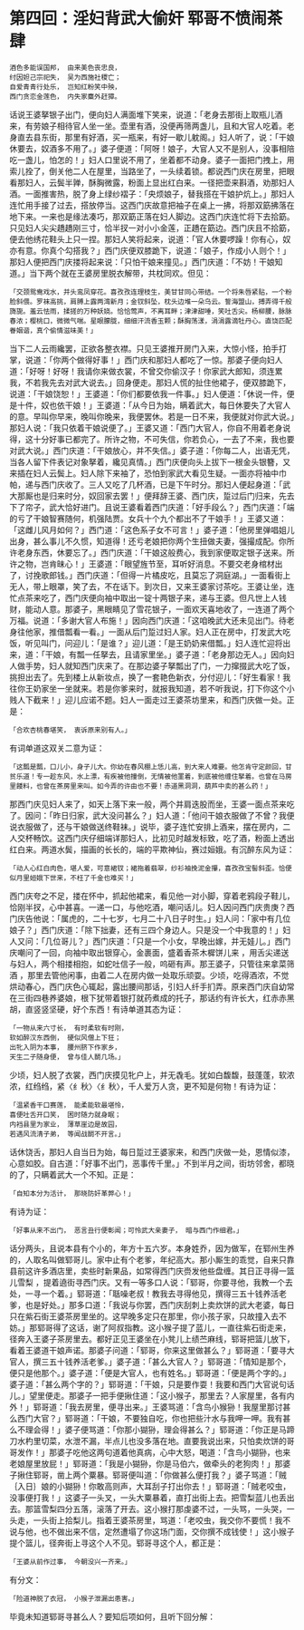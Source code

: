 第四回：淫妇背武大偷奸 郓哥不愤闹茶肆
================================================

    酒色多能误国邦， 由来美色丧忠良，
    纣因妲己宗祀失， 吴为西施社稷亡；
    自爱青青行处乐， 岂知红粉笑中殃，
    西门贪恋金莲色， 内失家麋外赶獐。

话说王婆拏银子出门，便向妇人满面堆下笑来，说道：「老身去那街上取瓶儿酒来，有劳娘子相待官人坐一坐。壶里有酒，没便再筛两盏儿，且和大官人吃着。老身直去县东街，那里有好酒，买一瓶来，有好一歇儿躭阁。」妇人听了，说：「干娘休要去，奴酒多不用了。」婆子便道：「阿呀！娘子，大官人又不是别人，没事相陪吃一盏儿，怕怎的！」妇人口里说不用了，坐着都不动身。婆子一面把门拽上，用索儿拴了，倒关他二人在屋里，当路坐了，一头续着锁。都说西门庆在房里，把眼看那妇人，云鬓半亸，酥胸微露，粉面上显出红白来。一径把壶来斟酒，劝那妇人酒。一面推害热，脱了身上绿纱褶子：「央烦娘子，替我搭在干娘护炕上。」那妇人连忙用手接了过去，搭放停当。这西门庆故意把袖子在桌上一拂，将那双筯拂落在地下来。一来也是缘法凑巧，那双筯正落在妇人脚边。这西门庆连忙将下去拾筯。只见妇人尖尖趫趫刚三寸，恰半扠一对小小金莲，正趫在筯边。西门庆且不拾筯，便去他绣花鞋头上只一捏。那妇人笑将起来，说道：「官人休要啰躁！你有心，奴亦有意。你真个勾搭我？」西门庆便双膝跪下，说道：「娘子，作成小人则个！」那妇人便把西门庆搂将起来说：「只怕干娘来撞见。」西门庆道：「不妨！干娘知道。」当下两个就在王婆房里脱衣解带，共枕同欢。但见：

    「交颈鸳鸯戏水，并头鸾凤穿花。喜孜孜连理枝生，美甘甘同心带结。一个将朱唇紧贴，一个粉脸斜偎。罗袜高挑，肩膊上露两湾新月；金钗斜坠，枕头边堆一朵乌云。誓海盟山，搏弄得千般旖旎。羞云怯雨，揉搓的万种妖娆。恰恰莺声，不离耳畔；津津甜唾，笑吐舌尖。杨柳腰，脉脉春浓；樱桃口，微微气喘。星眼朦胧，细细汗流香玉颗；酥胸荡漾，涓涓露滴牡丹心。直饶匹配眷姻谐，真个偷情滋味美！」

当下二人云雨纔罢，正欲各整衣襟。只见王婆推开房门入来，大惊小怪，拍手打掌，说道：「你两个做得好事！」西门庆和那妇人都吃了一惊。那婆子便向妇人道：「好呀！好呀！我请你来做衣裳，不曾交你偷汉子！你家武大郎知，须连累我，不若我先去对武大说去。」回身便走。那妇人慌的扯住他裙子，便双膝跪下，说道：「干娘饶恕！」王婆道：「你们都要依我一件事。」妇人便道：「休说一件，便是十件，奴也依干娘！」王婆道：「从今日为始，瞒着武大，每日休要失了大官人的意。早叫你早来，晚叫你晚来，我便罢休。若是一日不来，我便就对你武大说。」那妇人说：「我只依着干娘说便了。」王婆又道：「西门大官人，你自不用着老身说得，这十分好事已都完了。所许之物，不可失信，你若负心，一去了不来，我也要对武大说。」西门庆道：「干娘放心，并不失信。」婆子道：「你每二人，出语无凭，当各人留下件表记对象拏着，纔见真情。」西门庆便向头上拔下一根金头银簪，又来插在妇人云鬓上。妇人除下来袖了，恐怕到家武大看见生疑。一面亦将袖中巾帕，递与西门庆收了。三人又吃了几杯酒，已是下午时分。那妇人便起身道：「武大那厮也是归来时分，奴回家去罢！」便拜辞王婆、西门庆，踅过后门归来，先去下了帘子，武大恰好进门。且说王婆看着西门庆道：「好手段么？」西门庆道：「端的亏了干娘智赛随何，机强陆贾。女兵十个九个都出不了干娘手！」王婆又道：「这雌儿风月如何？」西门道：「这色系子女不可言！」婆子道：「他房里弹唱姐儿出身，甚么事儿不久惯，知道得！还亏老娘把你两个生扭做夫妻，强撮成配。你所许老身东西，休要忘了。」西门庆道：「干娘这般费心，我到家便取定银子送来。所许之物，岂肯昧心！」王婆道：「眼望旌节至，耳听好消息。不要交老身棺材出了，讨挽歌郎钱。」西门庆道：「但得一片橘皮吃，且莫忘了洞庭湖。」一面看街上无人，带上眼罩，笑了去，不在话下。到次日，又来王婆家讨茶吃。王婆让坐，连忙点茶来吃了，西门庆便向袖中取出一锭十两银子来，递与王婆。但凡世上人钱财，能动人意。那婆子，黑眼睛见了雪花银子，一面欢天喜地收了，一连道了两个万福。说道：「多谢大官人布施！」因向西门庆道：「这咱晚武大还未见出门。待老身往他家，推借瓢看一看。」一面从后门踅过妇人家。妇人正在房中，打发武大吃饭，听见叫门，问迎儿：「是谁？」迎儿道：「是王奶奶来借瓢。」妇人连忙迎将出来，道：「干娘，有瓢一任拏去，且请家里坐。」婆子道：「老身那边无人。」因向妇人做手势，妇人就知西门庆来了。在那边婆子拏瓢出了门，一力撺掇武大吃了饭，挑担出去了。先到楼上从新妆点，换了一套艳色新衣，分付迎儿：「好生看家！我往你王奶家坐一坐就来。若是你爹来时，就报我知道，若不听我说，打下你这个小贱人下截来！」迎儿应诺不题。妇人一面走过王婆茶坊里来，和西门庆做一处。正是：

    「合欢杏桃春堪笑， 衷诉原来别有人。」

有词单道这双关二意为证：

    「这瓢是瓢，口儿小，身子儿大。你幼在春风棚上恁儿高，到大来人难要。他怎肯守定颜回，甘贫乐道！专一趁东风，水上漂，有疾被他撞倒，无情被他罣着，到底被他缠住拏着。也曾在马房里餧料，也曾在茶房里来叫。如今弄的许由也不要！赤道黑洞洞，葫芦中卖的甚么药！」

那西门庆见妇人来了，如天上落下来一般，两个并肩迭股而坐，王婆一面点茶来吃了。因问：「昨日归家，武大没问甚么？」妇人道：「他问干娘衣服做了不曾？我便说衣服做了，还与干娘做送终鞋袜。」说毕，婆子连忙安排上酒来，摆在房内，二人交杯畅饮。这西门庆仔细端详那妇人，比初见时越发标致，吃了酒，粉面上透出红白来。两道水鬓，描画的长长的，端的平欺神仙，赛过姮娥。有沉醉东风为证：

    「动人心红白肉色，堪人爱，可意裙钗；裙拖着翡翠，纱衫袖挽泥金攥，喜孜孜宝髻斜歪。恰便似月里姮娥下世来，不枉了千金也难买！」

西门庆夸之不足，搂在怀中，抓起他裙来，看见他一对小脚，穿着老鸦段子鞋儿，恰刚半扠，心中甚喜。一递一口，与他吃酒，嘲问话儿。妇人因问西门庆贵庚？西门庆告他说：「属虎的，二十七岁，七月二十八日子时生。」妇人问：「家中有几位娘子？」西门庆道：「除下拙妻，还有三四个身边人。只是没一个中我意的！」妇人又问：「几位哥儿？」西门庆道：「只是一个小女，早晚出嫁，并无娃儿。」西门庆嘲问了一回，向袖中取出银穿心，金裹面，盛着香茶木樨饼儿来 ，用舌尖递送与妇人，两个相搂相抱，如蛇吐信子一般，呜砸有声。那王婆子，只管往来拿菜筛酒 ，那里去管他闲事，由着二人在房内做一处取乐顽耍。少顷，吃得酒浓，不觉烘动春心，西门庆色心辄起，露出腰间那话，引妇人纤手扪弄。原来西门庆自幼常在三街四巷养婆娘，根下犹带着银打就药煮成的托子，那话约有许长大，红赤赤黑胡，直竖竖坚硬，好个东西！有诗单道其态为证：

    「一物从来六寸长， 有时柔软有时刚，
    软如醉汉东西倒， 硬似风僧上下狂；
    出牝入阴为本事， 腰州脐下作家乡，
    天生二子随身便， 曾与佳人鬬几场。」

少顷，妇人脱了衣裳，西门庆摸见牝户上，并无毳毛。犹如白馥馥，鼓蓬蓬，软浓浓，红绉绉，紧〈纟秋〉〈纟秋〉，千人爱万人贪，更不知是何物！有诗为证：

    「温紧香干口赛莲， 能柔能软最堪怜，
    喜便吐舌开口笑， 困时随力就身眠；
    内裆县里为家业， 薄草崖边是故园，
    若遇风流清子弟， 等闻战鬬不开言。」

话休饶舌，那妇人自当日为始，每日踅过王婆家来，和西门庆做一处，恩情似漆，心意如胶。自古道：「好事不出门，恶事传千里。」不到半月之间，街坊邻舍，都晓的了，只瞒着武大一个不知。正是：

    「自知本分为活计， 那晓防奸革弊心！」

有诗为证：

    「好事从来不出门， 恶言丑行便彰闻；可怜武大亲妻子， 暗与西门作细君。」

话分两头，且说本县有个小的，年方十五六岁。本身姓乔，因为做军，在郓州生养的，人取名叫做郓哥儿。家中止有个老爹，年纪高大。那小厮生的乖觉，自来只靠县前这许多酒店里，卖些时新果品，如常得西门庆赍发他些盘缠。其日正寻得一篮儿雪梨 ，提着遶街寻西门庆。又有一等多口人说：「郓哥，你要寻他，我教一个去处，一寻一个着。」郓哥道：「聒噪老叔！教我去寻得他见，撰得三五十钱养活老爹，也是好处。」那多口道：「我说与你罢，西门庆刮刺上卖炊饼的武大老婆，每日只在紫石街王婆茶房里坐的。这早晚多定只在那里，你小孩子家，只故撞入去不妨。」那郓哥得了这话，谢了阿叔指教。这小猴子提了蓝儿，一直往紫石街走来，径奔入王婆子茶房里去。都好正见王婆坐在小凳儿上绩苎麻线，郓哥把篮儿放下，看着王婆道干娘声诺。那婆子问道：「郓哥，你来这里做甚么？」郓哥道：「要寻大官人，撰三五十钱养活老爹。」婆子道：「甚么大官人？」郓哥道：「情知是那个，便只是他那个。」婆子道：「便是大官人，也有姓名。」郓哥道：「便是两个字的。」婆子道：「甚么两个字的？」郓哥道：「干娘，只是要作耍！我要和西门大官说句话儿。」望里便走。那婆子一把手便揪住道：「这小猴子，那里去？人家屋里，各有内外！」郓哥道：「我去房里，便寻出来。」王婆骂道：「含鸟小猴狲！我屋里那讨甚么西门大官？」郓哥道：「干娘，不要独自吃，你也把些汁水与我呷一呷。我有甚么不理会得！」婆子便骂道：「你那小猢狲，理会得甚么？」郓哥道：「你正是马蹄刀水杓里切菜，水泄不漏，半点儿也没多落在地。直要我说出来，只怕卖炊饼的哥哥发作！」那婆子吃他这两句道着他真病，心中大怒，喝道：「含鸟小猢狲，也来老娘屋里放屁！」郓哥道：「我是小猢狲，你是马伯六，做牵头的老狗肉！」那婆子揪住郓哥，凿上两个粟暴。郓哥便叫道：「你做甚么便打我？」婆子骂道：「贼｛入日｝娘的小猢狲！你敢高则声，大耳刮子打出你去！」郓哥道：「贼老咬虫，没事便打我！」这婆子一头叉，一头大粟暴着，直打出街上去。把雪梨蓝儿也丢出去。那篮雪梨四分五落，滚落了开去。这小猴打那虔婆不过，一头骂，一头哭，一头走，一头街上拾梨儿。指着王婆茶房里，骂道：「老咬虫，我交你不要慌！我不说与他，也不做出来不信，定然遭塌了你这场门面，交你撰不成钱使！」这小猴子提个篮儿，径奔街上寻这个人不见。郓哥寻这个人，都正是：

    「王婆从前作过事， 今朝没兴一齐来。」

有分文：

    「险道神脱了衣冠， 小猴子泄漏出患害。」

毕竟未知道郓哥寻甚么人？要知后项如何，且听下回分解：